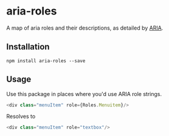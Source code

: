 # aria-roles

A map of aria roles and their descriptions, as detailed by [ARIA](https://www.w3.org/TR/html-aria/#allowed-aria-roles-states-and-properties).

## Installation

```console
npm install aria-roles --save
```

## Usage

Use this package in places where you'd use ARIA role strings.

```javascript
<div class="menuItem" role={Roles.Menuitem}/>
```

Resolves to

```javascript
<div class="menuItem" role="textbox"/>
```
